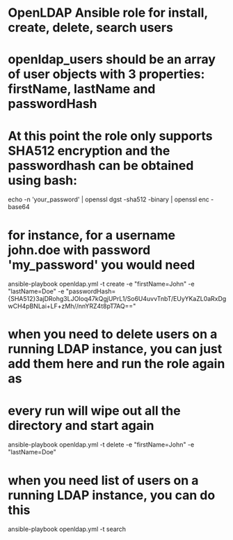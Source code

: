OpenLDAP Ansible role for install, create, delete, search users
===============================================================

# openldap_users should be an array of user objects with 3 properties: firstName, lastName and passwordHash

# At this point the role only supports SHA512 encryption and the passwordhash can be obtained using bash:
  echo -n 'your_password' | openssl dgst -sha512 -binary | openssl enc -base64
#
#  for instance, for a username john.doe with password 'my_password' you would need

ansible-playbook openldap.yml -t create -e "firstName=John" -e "lastName=Doe" -e "passwordHash={SHA512}3ajDRohg3LJOIoq47kQgjUPrL1/So6U4uvvTnbT/EUyYKaZL0aRxDgwCH4pBNLai+LF+zMh//nnYRZ4t8pT7AQ=="


# when you need to delete users on a running LDAP instance, you can just add them here and run the role again as
# every run will wipe out all the directory and start again

ansible-playbook openldap.yml -t delete -e "firstName=John" -e "lastName=Doe" 

# when you need list of users on a running LDAP instance, you can do this

ansible-playbook openldap.yml -t search
